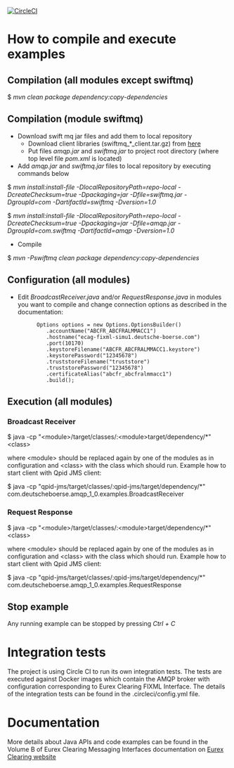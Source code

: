 [![CircleCI](https://circleci.com/gh/Eurex-Clearing-Messaging-Interfaces/Java-Code-Examples.svg?style=shield)](https://circleci.com/gh/Eurex-Clearing-Messaging-Interfaces/Java-Code-Examples)

# How to compile and execute examples


## Compilation (all modules except swiftmq)

 $ _mvn clean package dependency:copy-dependencies_

## Compilation (module swiftmq)

 * Download swift mq jar files and add them to local repository
     * Download client libraries (swiftmq_*_client.tar.gz) from [here](http://www.swiftmq.com/downloads/index.html)
     * Put files _amqp.jar_ and _swiftmq.jar_ to project root directory (where top level file _pom.xml_ is located)
 * Add _amqp.jar_ and _swiftmq.jar_ files to local repository by executing commands below

 $ _mvn install:install-file -DlocalRepositoryPath=repo-local -DcreateChecksum=true -Dpackaging=jar -Dfile=swiftmq.jar -DgroupId=com -DartifactId=swiftmq -Dversion=1.0_

 $ _mvn install:install-file -DlocalRepositoryPath=repo-local -DcreateChecksum=true -Dpackaging=jar -Dfile=amqp.jar -DgroupId=com.swiftmq -DartifactId=amqp -Dversion=1.0_

 * Compile

 $ _mvn -Pswiftmq clean package dependency:copy-dependencies_

## Configuration (all modules)
 * Edit _BroadcastReceiver.java_ and/or _RequestResponse.java_ in modules you want to compile and change connection options as described in the
documentation:

             Options options = new Options.OptionsBuilder()
                .accountName("ABCFR_ABCFRALMMACC1")
                .hostname("ecag-fixml-simu1.deutsche-boerse.com")
                .port(10170)
                .keystoreFilename("ABCFR_ABCFRALMMACC1.keystore")
                .keystorePassword("12345678")
                .truststoreFilename("truststore")
                .truststorePassword("12345678")
                .certificateAlias("abcfr_abcfralmmacc1")
                .build();

## Execution (all modules)

### Broadcast Receiver
  $ java -cp "\<module\>/target/classes/:\<module\>target/dependency/*" \<class\>

where \<module\> should be replaced again by one of the modules as in configuration and \<class\> with the class which should run. Example how to start client with Qpid JMS client:

  $ java -cp "qpid-jms/target/classes/:qpid-jms/target/dependency/*" com.deutscheboerse.amqp_1_0.examples.BroadcastReceiver


### Request Response

  $ java -cp "\<module\>/target/classes/:\<module\>target/dependency/*" \<class\>

where \<module\> should be replaced again by one of the modules as in configuration and \<class\> with the class which should run. Example how to start client with Qpid JMS client:

  $ java -cp "qpid-jms/target/classes/:qpid-jms/target/dependency/*" com.deutscheboerse.amqp_1_0.examples.RequestResponse

## Stop example

Any running example can be stopped by pressing _Ctrl + C_

# Integration tests

The project is using Circle CI to run its own integration tests. The tests are executed against Docker images which contain the AMQP broker with configuration corresponding to Eurex Clearing FIXML Interface. The details of the integration tests can be found in the .circleci/config.yml file.

# Documentation

More details about Java APIs and code examples can be found in the Volume B of Eurex Clearing Messaging Interfaces documentation on [Eurex Clearing website](http://www.eurexclearing.com/clearing-en/technology/eurex-release14/system-documentation/system-documentation/861464?frag=861450)

